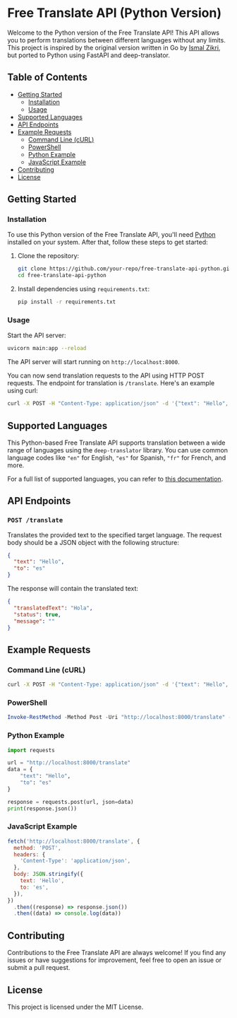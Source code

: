 # Free Translate API (Python Version)

Welcome to the Python version of the Free Translate API! This API allows you to perform translations between different languages without any limits. This project is inspired by the original version written in Go by [Ismal Zikri](https://github.com/ismalzikri/free-translate-api), but ported to Python using FastAPI and deep-translator.

## Table of Contents

- [Getting Started](#getting-started)
  - [Installation](#installation)
  - [Usage](#usage)
- [Supported Languages](#supported-languages)
- [API Endpoints](#api-endpoints)
- [Example Requests](#example-requests)
  - [Command Line (cURL)](#command-line-curl)
  - [PowerShell](#powershell)
  - [Python Example](#python-example)
  - [JavaScript Example](#javascript-example)
- [Contributing](#contributing)
- [License](#license)

## Getting Started

### Installation

To use this Python version of the Free Translate API, you'll need [Python](https://www.python.org/downloads/) installed on your system. After that, follow these steps to get started:

1. Clone the repository:

   ```bash
   git clone https://github.com/your-repo/free-translate-api-python.git
   cd free-translate-api-python
   ```

2. Install dependencies using `requirements.txt`:
   ```bash
   pip install -r requirements.txt
   ```

### Usage

Start the API server:

```bash
uvicorn main:app --reload
```

The API server will start running on `http://localhost:8000`.

You can now send translation requests to the API using HTTP POST requests. The endpoint for translation is `/translate`. Here's an example using curl:

```bash
curl -X POST -H "Content-Type: application/json" -d '{"text": "Hello", "to": "es"}' http://localhost:8000/translate
```

## Supported Languages

This Python-based Free Translate API supports translation between a wide range of languages using the `deep-translator` library. You can use common language codes like `"en"` for English, `"es"` for Spanish, `"fr"` for French, and more.

For a full list of supported languages, you can refer to [this documentation](https://github.com/nidhaloff/deep-translator#supported-languages).

## API Endpoints

### `POST /translate`

Translates the provided text to the specified target language. The request body should be a JSON object with the following structure:

```json
{
  "text": "Hello",
  "to": "es"
}
```

The response will contain the translated text:

```json
{
  "translatedText": "Hola",
  "status": true,
  "message": ""
}
```

## Example Requests

### Command Line (cURL)

```bash
curl -X POST -H "Content-Type: application/json" -d '{"text": "Hello", "to": "es"}' http://localhost:8000/translate
```

### PowerShell

```powershell
Invoke-RestMethod -Method Post -Uri "http://localhost:8000/translate" -Headers @{"Content-Type"="application/json"} -Body '{"text": "Hello", "to": "es"}'
```

### Python Example

```python
import requests

url = "http://localhost:8000/translate"
data = {
    "text": "Hello",
    "to": "es"
}

response = requests.post(url, json=data)
print(response.json())
```

### JavaScript Example

```javascript
fetch('http://localhost:8000/translate', {
  method: 'POST',
  headers: {
    'Content-Type': 'application/json',
  },
  body: JSON.stringify({
    text: 'Hello',
    to: 'es',
  }),
})
  .then((response) => response.json())
  .then((data) => console.log(data))
```

## Contributing

Contributions to the Free Translate API are always welcome! If you find any issues or have suggestions for improvement, feel free to open an issue or submit a pull request.

## License

This project is licensed under the MIT License.
